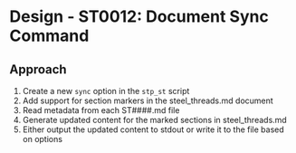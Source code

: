 # Design - ST0012: Document Sync Command

## Approach

1. Create a new `sync` option in the `stp_st` script
2. Add support for section markers in the steel_threads.md document
3. Read metadata from each ST####.md file
4. Generate updated content for the marked sections in steel_threads.md
5. Either output the updated content to stdout or write it to the file based on options

